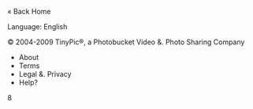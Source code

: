 « Back Home

  
Language: English

© 2004-2009 TinyPic®, a Photobucket Video &. Photo Sharing Company

*   About
*   Terms
*   Legal &. Privacy
*   Help?

  
8